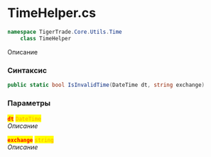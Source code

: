 
# TimeHelper.cs
```csharp
namespace TigerTrade.Core.Utils.Time  
    class TimeHelper
```

Описание

### Синтаксис
```csharp
public static bool IsInvalidTime(DateTime dt, string exchange)
```

### Параметры  
<mark style="color:red;">**`dt`**</mark> <mark style="color:orange;">`DateTime`</mark>  
 *Описание*  
  
<mark style="color:red;">**`exchange`**</mark> <mark style="color:orange;">`string`</mark>  
 *Описание*  
  

                    
                    
